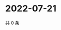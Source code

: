# 2022-07-21

共 0 条

<!-- BEGIN WEIBO -->
<!-- 最后更新时间 Thu Jul 21 2022 20:35:26 GMT+0800 (China Standard Time) -->

<!-- END WEIBO -->
